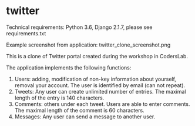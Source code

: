 # twitter

Technical requirements: Python 3.6, Django 2.1.7, please see requirements.txt

Example screenshot from application: twitter_clone_screenshot.png

This is a clone of Twitter portal created during the workshop in CodersLab.

The application implements the following functions:
1. Users: adding, modification of non-key information about yourself, removal your account. The user is identified by email (can not
repeat).
2. Tweets: Any user can create unlimited number of entries. The maximal length of the entry is 140 characters.
3. Comments: others under each tweet. Users are able to enter comments. The maximal length of the comment is 60 characters.
4. Messages: Any user can send a message to another user.
